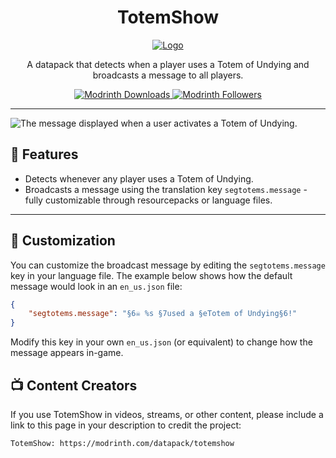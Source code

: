 <div align="center">
    <h1>TotemShow</h1>
    <p>
        <a href="https://modrinth.com/datapack/totemshow">
            <img src="https://cdn.modrinth.com/data/w8kkMDcW/6534b38cd681a5939fb8adfb164e494d2d42c13f.png" align="center" alt="Logo" />
        </a>
    </p>
    <p>A datapack that detects when a player uses a Totem of Undying and broadcasts a message to all players.</p>
    <p>
        <a href="https://modrinth.com/datapack/totemshow">
            <img alt="Modrinth Downloads" src="https://img.shields.io/modrinth/dt/totemshow?logo=modrinth&logoColor=%2300AF5C&label=Downloads&color=%2300AF5C&link=https%3A%2F%2Fmodrinth.com%2Fdatapack%2Ftotemshow" />
        </a>
        <a href="https://modrinth.com/datapack/totemshow">
            <img alt="Modrinth Followers" src="https://img.shields.io/modrinth/followers/totemshow?style=flat&logo=modrinth&label=Followers&logoColor=%2300AF5C&color=%2300AF5C&link=https%3A%2F%2Fmodrinth.com%2Fdatapack%2Ftotemshow" />
        </a>
    </p>
</div>

---

![The message displayed when a user activates a Totem of Undying.](https://cdn.modrinth.com/data/w8kkMDcW/images/97e584fa1c265a5dbe5224b73efabd9db0e11472.png)

## 📣 Features
- Detects whenever any player uses a Totem of Undying.
- Broadcasts a message using the translation key `segtotems.message` - fully customizable through resourcepacks or language files.

---

## 💬 Customization

You can customize the broadcast message by editing the `segtotems.message` key in your language file. The example below shows how the default message would look in an `en_us.json` file:

```json
{
    "segtotems.message": "§6☠ %s §7used a §eTotem of Undying§6!"
}
```

Modify this key in your own `en_us.json` (or equivalent) to change how the message appears in-game.

## 📺 Content Creators

If you use TotemShow in videos, streams, or other content, please include a link to this page in your description to credit the project:

```
TotemShow: https://modrinth.com/datapack/totemshow
```
